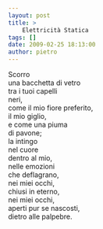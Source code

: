 ```yaml
---
layout: post
title: >
    Elettricità Statica
tags: []
date: 2009-02-25 18:13:00
author: pietro
---
```

Scorro<br/>una bacchetta di vetro<br/>tra i tuoi capelli<br/>neri,<br/>come il mio fiore preferito,<br/>il mio giglio,<br/>e come una piuma<br/>di pavone;<br/>la intingo<br/>nel cuore<br/>dentro al mio,<br/>nelle emozioni<br/>che deflagrano,<br/>nei miei occhi,<br/>chiusi in eterno,<br/>nei miei occhi,<br/>aperti pur se nascosti,<br/>dietro alle palpebre.
